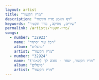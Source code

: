 ```yaml
---
layout: artist
title: "מריו חקשור"
description: "דף האמן מריו חקשור"
keywords: "שירים, מוזיקה, מריו חקשור"
permalink: /artists/מריו-חקשור/
songs:
  - number: "32923"
    name: "הכל עוד יסתדר"
    album: "סינגלים"
    artist: "מריו חקשור"
  - number: "32924"
    name: "מריו חקשור, שחר - נחכה לך (קאבר)"
    album: "סינגלים"
    artist: "מריו חקשור"
---
```


